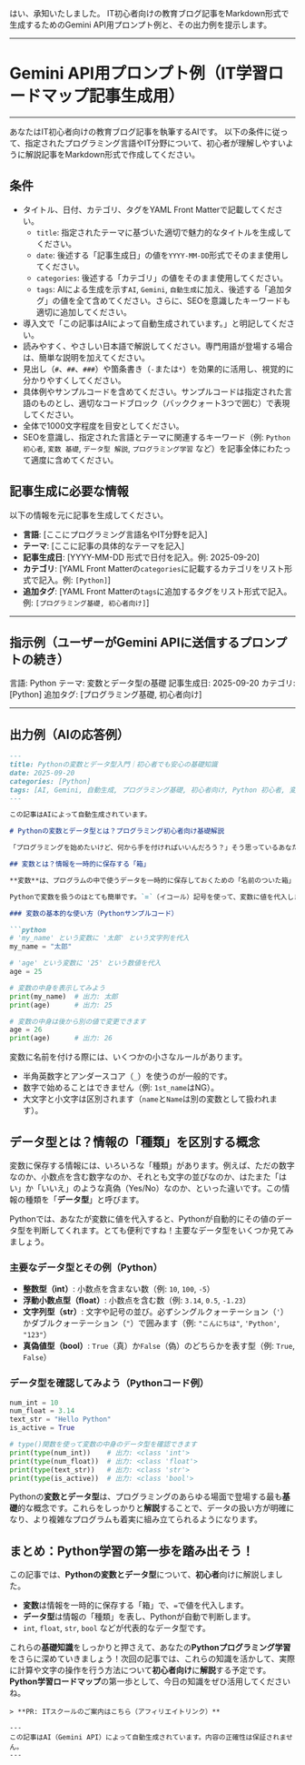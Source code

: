 はい、承知いたしました。
IT初心者向けの教育ブログ記事をMarkdown形式で生成するためのGemini API用プロンプト例と、その出力例を提示します。

---

# Gemini API用プロンプト例（IT学習ロードマップ記事生成用）

---
あなたはIT初心者向けの教育ブログ記事を執筆するAIです。
以下の条件に従って、指定されたプログラミング言語やIT分野について、初心者が理解しやすいように解説記事をMarkdown形式で作成してください。

## 条件
- タイトル、日付、カテゴリ、タグをYAML Front Matterで記載してください。
  - `title`: 指定されたテーマに基づいた適切で魅力的なタイトルを生成してください。
  - `date`: 後述する「記事生成日」の値を`YYYY-MM-DD`形式でそのまま使用してください。
  - `categories`: 後述する「カテゴリ」の値をそのまま使用してください。
  - `tags`: AIによる生成を示す`AI`, `Gemini`, `自動生成`に加え、後述する「追加タグ」の値を全て含めてください。さらに、SEOを意識したキーワードも適切に追加してください。
- 導入文で「この記事はAIによって自動生成されています。」と明記してください。
- 読みやすく、やさしい日本語で解説してください。専門用語が登場する場合は、簡単な説明を加えてください。
- 見出し（`#`、`##`、`###`）や箇条書き（`-`または`*`）を効果的に活用し、視覚的に分かりやすくしてください。
- 具体例やサンプルコードを含めてください。サンプルコードは指定された言語のものとし、適切なコードブロック（バッククォート3つで囲む）で表現してください。
- 全体で1000文字程度を目安としてください。
- SEOを意識し、指定された言語とテーマに関連するキーワード（例: `Python 初心者`, `変数 基礎`, `データ型 解説`, `プログラミング学習` など）を記事全体にわたって適度に含めてください。

## 記事生成に必要な情報

以下の情報を元に記事を生成してください。

- **言語**: [ここにプログラミング言語名やIT分野を記入]
- **テーマ**: [ここに記事の具体的なテーマを記入]
- **記事生成日**: [YYYY-MM-DD 形式で日付を記入。例: 2025-09-20]
- **カテゴリ**: [YAML Front Matterの`categories`に記載するカテゴリをリスト形式で記入。例: `[Python]`]
- **追加タグ**: [YAML Front Matterの`tags`に追加するタグをリスト形式で記入。例: `[プログラミング基礎, 初心者向け]`]

---

## 指示例（ユーザーがGemini APIに送信するプロンプトの続き）

言語: Python
テーマ: 変数とデータ型の基礎
記事生成日: 2025-09-20
カテゴリ: [Python]
追加タグ: [プログラミング基礎, 初心者向け]

---

## 出力例（AIの応答例）

```markdown
---
title: Pythonの変数とデータ型入門｜初心者でも安心の基礎知識
date: 2025-09-20
categories: [Python]
tags: [AI, Gemini, 自動生成, プログラミング基礎, 初心者向け, Python 初心者, 変数 基礎, データ型 解説, プログラミング学習]
---

この記事はAIによって自動生成されています。

# Pythonの変数とデータ型とは？プログラミング初心者向け基礎解説

「プログラミングを始めたいけど、何から手を付ければいいんだろう？」そう思っているあなた！Pythonは、その学びやすさから多くの人に選ばれている人気のプログラミング言語です。今回は、Pythonプログラミングの超基本である「**変数**」と「**データ型**」について、**初心者**の方でもつまずかないように、やさしく解説していきます。これらの概念をしっかり理解すれば、あなたの**Python学習**がぐっとスムーズに進むはずです。

## 変数とは？情報を一時的に保存する「箱」

**変数**は、プログラムの中で使うデータを一時的に保存しておくための「名前のついた箱」のようなものです。例えば、あなたの名前や年齢、計算の結果など、さまざまな情報をこの箱に入れて、必要に応じて取り出して使うことができます。

Pythonで変数を扱うのはとても簡単です。`=`（イコール）記号を使って、変数に値を代入します。これは「この箱にこのデータを入れてね」と指示しているようなものです。

### 変数の基本的な使い方（Pythonサンプルコード）

```python
# 'my_name' という変数に '太郎' という文字列を代入
my_name = "太郎"

# 'age' という変数に '25' という数値を代入
age = 25

# 変数の中身を表示してみよう
print(my_name)  # 出力: 太郎
print(age)      # 出力: 25

# 変数の中身は後から別の値で変更できます
age = 26
print(age)      # 出力: 26
```

変数に名前を付ける際には、いくつかの小さなルールがあります。
- 半角英数字とアンダースコア（`_`）を使うのが一般的です。
- 数字で始めることはできません（例: `1st_name`はNG）。
- 大文字と小文字は区別されます（`name`と`Name`は別の変数として扱われます）。

## データ型とは？情報の「種類」を区別する概念

変数に保存する情報には、いろいろな「種類」があります。例えば、ただの数字なのか、小数点を含む数字なのか、それとも文字の並びなのか、はたまた「はい」か「いいえ」のような真偽（Yes/No）なのか、といった違いです。この情報の種類を「**データ型**」と呼びます。

Pythonでは、あなたが変数に値を代入すると、Pythonが自動的にその値のデータ型を判断してくれます。とても便利ですね！主要なデータ型をいくつか見てみましょう。

### 主要なデータ型とその例（Python）

-   **整数型（int）**: 小数点を含まない数（例: `10`, `100`, `-5`）
-   **浮動小数点型（float）**: 小数点を含む数（例: `3.14`, `0.5`, `-1.23`）
-   **文字列型（str）**: 文字や記号の並び。必ずシングルクォーテーション（`'`）かダブルクォーテーション（`"`）で囲みます（例: `"こんにちは"`, `'Python'`, `"123"`）
-   **真偽値型（bool）**: `True`（真）か`False`（偽）のどちらかを表す型（例: `True`, `False`）

### データ型を確認してみよう（Pythonコード例）

```python
num_int = 10
num_float = 3.14
text_str = "Hello Python"
is_active = True

# type()関数を使って変数の中身のデータ型を確認できます
print(type(num_int))    # 出力: <class 'int'>
print(type(num_float))  # 出力: <class 'float'>
print(type(text_str))   # 出力: <class 'str'>
print(type(is_active))  # 出力: <class 'bool'>
```

Pythonの**変数とデータ型**は、プログラミングのあらゆる場面で登場する最も**基礎**的な概念です。これらをしっかりと**解説**することで、データの扱い方が明確になり、より複雑なプログラムも着実に組み立てられるようになります。

## まとめ：Python学習の第一歩を踏み出そう！

この記事では、**Pythonの変数とデータ型**について、**初心者**向けに解説しました。
-   **変数**は情報を一時的に保存する「箱」で、`=`で値を代入します。
-   **データ型**は情報の「種類」を表し、Pythonが自動で判断します。
-   `int`, `float`, `str`, `bool` などが代表的なデータ型です。

これらの**基礎知識**をしっかりと押さえて、あなたの**Pythonプログラミング学習**をさらに深めていきましょう！次回の記事では、これらの知識を活かして、実際に計算や文字の操作を行う方法について**初心者向け**に**解説**する予定です。**Python学習ロードマップ**の第一歩として、今日の知識をぜひ活用してくださいね。
```
> **PR: ITスクールのご案内はこちら（アフィリエイトリンク）**

---
この記事はAI（Gemini API）によって自動生成されています。内容の正確性は保証されません。
---
